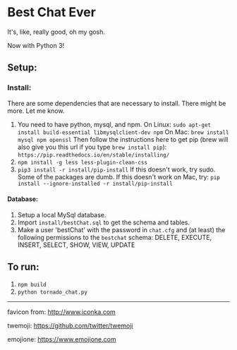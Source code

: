 # Best Chat Ever
It's, like, really good, oh my gosh.

Now with Python 3!

## Setup:
### Install:
There are some dependencies that are necessary to install. There might be more. Let me know.
1. You need to have python, mysql, and npm.
 On Linux:
 `sudo apt-get install build-essential libmysqlclient-dev npm`
 On Mac:
 `brew install mysql npm openssl`
  Then follow the instructions here to get pip (brew will also give you this url if you type `brew install pip`):
 `https://pip.readthedocs.io/en/stable/installing/`
2. `npm install -g less less-plugin-clean-css`
3. `pip3 install -r install/pip-install`
  If this doesn't work, try sudo. Some of the packages are dumb.
  If this doesn't work on Mac, try:
  `pip install --ignore-installed -r install/pip-install`

#### Database:
1. Setup a local MySql database.
2. Import `install/bestChat.sql` to get the schema and tables.
3. Make a user 'bestChat' with the password in `chat.cfg` and (at least) the following
permissions to the `bestchat` schema: DELETE, EXECUTE, INSERT, SELECT, SHOW, VIEW, UPDATE


## To run:
1. `npm build`
3. `python tornado_chat.py`


---


favicon from: http://www.iconka.com


twemoji: https://github.com/twitter/twemoji


emojione: https://www.emojione.com
